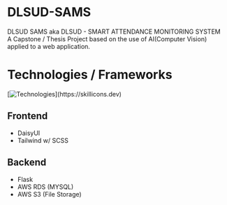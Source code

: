 # DLSUD-SAMS
DLSUD SAMS aka DLSUD - SMART ATTENDANCE MONITORING SYSTEM\
A Capstone / Thesis Project based on the use of AI(Computer Vision) applied to a web application.

# Technologies / Frameworks
[![Technologies](https://skillicons.dev/icons?i=js,python,flask,react,mysql,aws,tailwind,)](https://skillicons.dev)

## Frontend
- DaisyUI
- Tailwind w/ SCSS

## Backend
- Flask
- AWS RDS (MYSQL)
- AWS S3 (File Storage)

